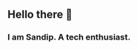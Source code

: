 ## Hello there 👋
### I am Sandip. A tech enthusiast.
<!--
**SandipK121/SandipK121** is a ✨ _special_ ✨ repository because its `README.md` (this file) appears on your GitHub profile.

Here are some ideas to get you started:


# 
- 🔭 I’m currently working on ...
- 🌱 I’m currently learning ...
- 👯 I’m looking to collaborate on ...
- 🤔 I’m looking for help with ...
- 💬 Ask me about ...
- 📫 How to reach me: ...
- 😄 Pronouns: ...
- ⚡ Fun fact: ...
-->
